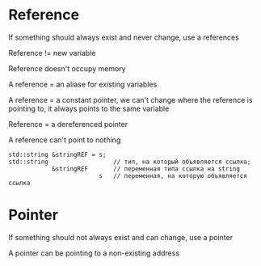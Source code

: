 # Reference

If something should always exist and never change, use a references

Reference !=  new variable

Reference doesn't occupy memory

A reference = an aliase for existing variables

A reference = a constant pointer, we can't change where the reference is pointing to, it always points to the same variable

Reference = a dereferenced pointer

A reference can't point to nothing

```
std::string &stringREF = s;
std::string                  // тип, на который объявляется ссылка;
            &stringREF       // переменная типа ссылка на string
                         s   // переменная, на которую объявляется ссылка
```
# Pointer

If something should not always exist and can change, use a pointer

A pointer can be pointing to a non-existing address
